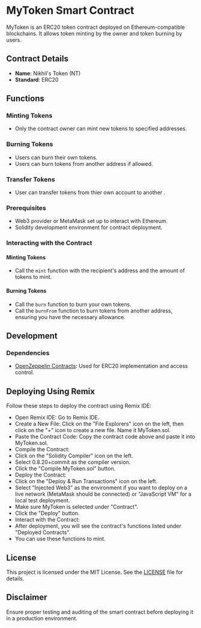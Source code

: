 
# MyToken Smart Contract

MyToken is an ERC20 token contract deployed on Ethereum-compatible blockchains. It allows token minting by the owner and token burning by users.

## Contract Details

- **Name**: Nikhil's Token (NT)
- **Standard**: ERC20

## Functions

### Minting Tokens

- Only the contract owner can mint new tokens to specified addresses.

### Burning Tokens

- Users can burn their own tokens.
- Users can burn tokens from another address if allowed.

### Transfer Tokens 
 - User can transfer tokens from thier own account to another .
   
### Prerequisites

- Web3 provider or MetaMask set up to interact with Ethereum.
- Solidity development environment for contract deployment.

### Interacting with the Contract

#### Minting Tokens

- Call the `mint` function with the recipient's address and the amount of tokens to mint.

#### Burning Tokens

- Call the `burn` function to burn your own tokens.
- Call the `burnFrom` function to burn tokens from another address, ensuring you have the necessary allowance.

## Development

### Dependencies

- [OpenZeppelin Contracts](https://github.com/OpenZeppelin/openzeppelin-contracts): Used for ERC20 implementation and access control.

## Deploying Using Remix

Follow these steps to deploy the contract using Remix IDE:

- Open Remix IDE: Go to Remix IDE.
- Create a New File: Click on the "File Explorers" icon on the left, then click on the "+" icon to create a new file. Name it MyToken.sol.
- Paste the Contract Code: Copy the contract code above and paste it into MyToken.sol.
- Compile the Contract:
- Click on the "Solidity Compiler" icon on the left.
- Select 0.8.20+commit as the compiler version.
- Click the "Compile MyToken.sol" button.
- Deploy the Contract:
- Click on the "Deploy & Run Transactions" icon on the left.
- Select "Injected Web3" as the environment if you want to deploy on a live network (MetaMask should be connected) or "JavaScript VM" for a local test deployment.
- Make sure MyToken is selected under "Contract".
- Click the "Deploy" button.
- Interact with the Contract:
- After deployment, you will see the contract's functions listed under "Deployed Contracts".
- You can use these functions to mint.
  
## License

This project is licensed under the MIT License. See the [LICENSE](./LICENSE) file for details.

## Disclaimer

Ensure proper testing and auditing of the smart contract before deploying it in a production environment.


